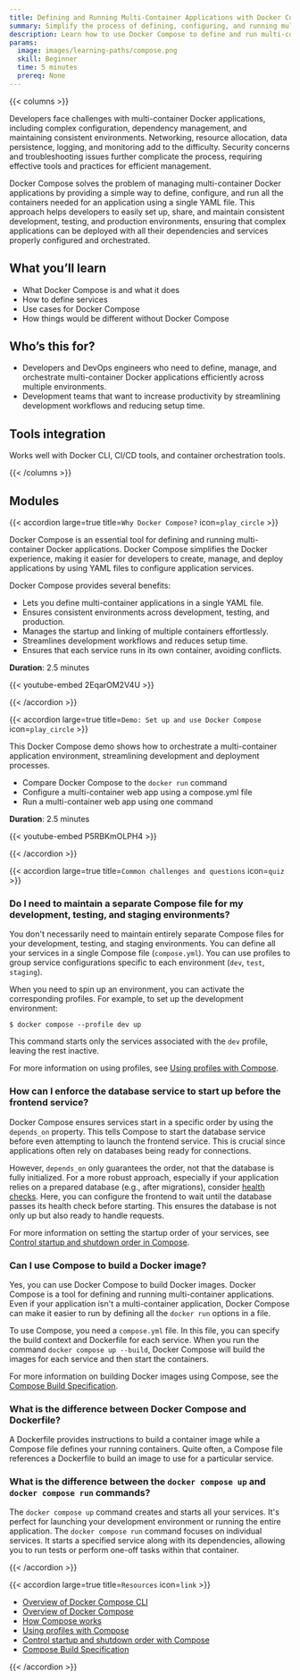```yaml
---
title: Defining and Running Multi-Container Applications with Docker Compose
summary: Simplify the process of defining, configuring, and running multi-container Docker applications to enable efficient development, testing, and deployment.
description: Learn how to use Docker Compose to define and run multi-container Docker applications.
params:
  image: images/learning-paths/compose.png
  skill: Beginner
  time: 5 minutes
  prereq: None
---
```


{{< columns >}}

Developers face challenges with multi-container Docker applications, including
complex configuration, dependency management, and maintaining consistent
environments. Networking, resource allocation, data persistence, logging, and
monitoring add to the difficulty. Security concerns and troubleshooting issues
further complicate the process, requiring effective tools and practices for
efficient management.

Docker Compose solves the problem of managing multi-container Docker
applications by providing a simple way to define, configure, and run all the
containers needed for an application using a single YAML file. This approach
helps developers to easily set up, share, and maintain consistent development,
testing, and production environments, ensuring that complex applications can be
deployed with all their dependencies and services properly configured and
orchestrated.

<!-- break -->

## What you’ll learn

- What Docker Compose is and what it does
- How to define services
- Use cases for Docker Compose
- How things would be different without Docker Compose

## Who’s this for?

- Developers and DevOps engineers who need to define, manage, and orchestrate
  multi-container Docker applications efficiently across multiple environments.
- Development teams that want to increase productivity by streamlining
  development workflows and reducing setup time.

## Tools integration

Works well with Docker CLI, CI/CD tools, and container orchestration tools.

{{< /columns >}}

## Modules

{{< accordion large=true title=`Why Docker Compose?` icon=`play_circle` >}}

Docker Compose is an essential tool for defining and running multi-container
Docker applications. Docker Compose simplifies the Docker experience, making it
easier for developers to create, manage, and deploy applications by using YAML
files to configure application services.

Docker Compose provides several benefits:

- Lets you define multi-container applications in a single YAML file.
- Ensures consistent environments across development, testing, and production.
- Manages the startup and linking of multiple containers effortlessly.
- Streamlines development workflows and reduces setup time.
- Ensures that each service runs in its own container, avoiding conflicts.

**Duration**: 2.5 minutes

{{< youtube-embed 2EqarOM2V4U >}}

{{< /accordion >}}

{{< accordion large=true title=`Demo: Set up and use Docker Compose` icon=`play_circle` >}}

This Docker Compose demo shows how to orchestrate a multi-container application
environment, streamlining development and deployment processes.

- Compare Docker Compose to the `docker run` command
- Configure a multi-container web app using a compose.yml file
- Run a multi-container web app using one command

**Duration**: 2.5 minutes

{{< youtube-embed P5RBKmOLPH4 >}}

{{< /accordion >}}

{{< accordion large=true title=`Common challenges and questions` icon=`quiz` >}}

<!-- vale Docker.HeadingLength = NO -->

### Do I need to maintain a separate Compose file for my development, testing, and staging environments?

You don't necessarily need to maintain entirely separate Compose files for your
development, testing, and staging environments. You can define all your
services in a single Compose file (`compose.yml`). You can use profiles to
group service configurations specific to each environment (`dev`, `test`,
`staging`).

When you need to spin up an environment, you can activate the corresponding
profiles. For example, to set up the development environment:

```console
$ docker compose --profile dev up
```

This command starts only the services associated with the `dev` profile,
leaving the rest inactive.

For more information on using profiles, see [Using profiles with
Compose](/compose/profiles/).

### How can I enforce the database service to start up before the frontend service?

Docker Compose ensures services start in a specific order by using the
`depends_on` property. This tells Compose to start the database service before
even attempting to launch the frontend service. This is crucial since
applications often rely on databases being ready for connections.

However, `depends_on` only guarantees the order, not that the database is fully
initialized. For a more robust approach, especially if your application relies
on a prepared database (e.g., after migrations), consider [health
checks](/reference/compose-file/services.md#healthcheck). Here, you can
configure the frontend to wait until the database passes its health check
before starting. This ensures the database is not only up but also ready to
handle requests.

For more information on setting the startup order of your services, see
[Control startup and shutdown order in Compose](/compose/startup-order/).

### Can I use Compose to build a Docker image?

Yes, you can use Docker Compose to build Docker images. Docker Compose is a
tool for defining and running multi-container applications. Even if your
application isn't a multi-container application, Docker Compose can make it
easier to run by defining all the `docker run` options in a file.

To use Compose, you need a `compose.yml` file. In this file, you can specify
the build context and Dockerfile for each service. When you run the command
`docker compose up --build`, Docker Compose will build the images for each
service and then start the containers.

For more information on building Docker images using Compose, see the [Compose
Build Specification](/compose/compose-file/build/).

### What is the difference between Docker Compose and Dockerfile?

A Dockerfile provides instructions to build a container image while a Compose
file defines your running containers. Quite often, a Compose file references a
Dockerfile to build an image to use for a particular service.

### What is the difference between the `docker compose up` and `docker compose run` commands?

The `docker compose up` command creates and starts all your services. It's
perfect for launching your development environment or running the entire
application. The `docker compose run` command focuses on individual services.
It starts a specified service along with its dependencies, allowing you to run
tests or perform one-off tasks within that container.

<!-- vale Docker.HeadingLength = YES -->

{{< /accordion >}}

{{< accordion large=true title=`Resources` icon=`link` >}}

- [Overview of Docker Compose CLI](/compose/reference/)
- [Overview of Docker Compose](/compose/)
- [How Compose works](/compose/compose-application-model/)
- [Using profiles with Compose](/compose/profiles/)
- [Control startup and shutdown order with Compose](/compose/startup-order/)
- [Compose Build Specification](/compose/compose-file/build/)

{{< /accordion >}}
